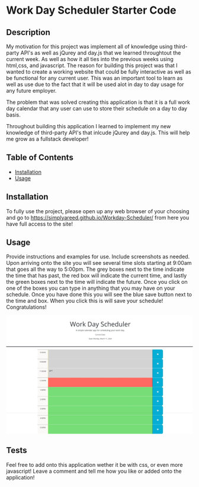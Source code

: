 # Work Day Scheduler Starter Code

## Description

My motivation for this project was implement all of knowledge using third-party API's as well as jQurey and day.js that we learned throughtout the current week. As well as how it all ties into the previous weeks using html,css, and javascript.
The reason for building this project was that I wanted to create a working website that could be fully interactive as well as be functional for any current user. This was an important tool to learn as well as use due to the fact that it will be used alot in day to day usage for any future employer. 

The problem that was solved creating this application is that it is a full work day calendar that any user can use to store their schedule on a day to day basis. 

Throughout building this application I learned to implement my new knowledge of third-party API's that inlcude jQurey and day.js. This will help me grow as a fullstack developer!

## Table of Contents 

- [Installation](#installation)
- [Usage](#usage)

## Installation

To fully use the project, please open up any web browser of your choosing and go to https://simplyareed.github.io/Workday-Scheduler/  from here you have full access to the site!

## Usage

Provide instructions and examples for use. Include screenshots as needed.
Upon arriving onto the site you will see several time slots starting at 9:00am that goes all the way to 5:00pm. The grey boxes next to the time indicate the time that has past, the red box will indicate the current time, and lastly the green boxes next to the
time will indicate the future. Once you click on one of the boxes you can type in anything that you may have on your schedule. Once you have done this you will see the blue save button next to the time and box. When you click this is will save your schedule! Congratulations!


![alt text](WorkdaySH.jpeg)

## Tests
 Feel free to add onto this application wether it be with css, or even more javascript! Leave a comment and tell me how you like or added onto the application!
